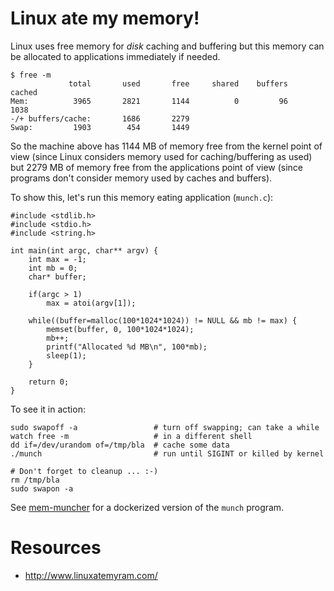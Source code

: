 Linux ate my memory!
====================

Linux uses free memory for *disk* caching and buffering but this memory can be
allocated to applications immediately if needed.

    $ free -m
                 total       used       free     shared    buffers     cached
    Mem:          3965       2821       1144          0         96       1038
    -/+ buffers/cache:       1686       2279
    Swap:         1903        454       1449

So the machine above has 1144 MB of memory free from the kernel point of view
(since Linux considers memory used for caching/buffering as used) but 2279 MB
of memory free from the applications point of view (since programs don't
consider memory used by caches and buffers).

To show this, let's run this memory eating application (`munch.c`):

    #include <stdlib.h>
    #include <stdio.h>
    #include <string.h>
    
    int main(int argc, char** argv) {
        int max = -1;
        int mb = 0;
        char* buffer;
    
        if(argc > 1)
            max = atoi(argv[1]);
    
        while((buffer=malloc(100*1024*1024)) != NULL && mb != max) {
            memset(buffer, 0, 100*1024*1024);
            mb++;
            printf("Allocated %d MB\n", 100*mb);
            sleep(1);
        }
    
        return 0;
    }

To see it in action:

    sudo swapoff -a                 # turn off swapping; can take a while
    watch free -m                   # in a different shell
    dd if=/dev/urandom of=/tmp/bla  # cache some data
    ./munch                         # run until SIGINT or killed by kernel
    
    # Don't forget to cleanup ... :-)
    rm /tmp/bla
    sudo swapon -a

See [mem-muncher](https://github.com/jreisinger/mem-muncher) for a dockerized version of the `munch` program.

Resources
=========

* http://www.linuxatemyram.com/


